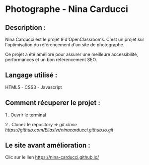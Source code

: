 # Photographe - Nina Carducci

## Description :

Nina Carducci est le projet 9 d'OpenClassrooms. C'est un projet sur l'optimisation du référencement d'un site de photographe. 

Ce projet a été amélioré pour assurer une meilleure accessibilité, performances et un bon référencement SEO.

## Langage utilisé : 

HTML5 - CSS3 - Javascript

## Comment récuperer le projet :

1 . Ouvrir le terminal

2 . Clonez le repository => _git clone https://github.com/Eliaslvr/ninacarducci.github.io.git_


## Le site avant amélioration :

Clic sur le lien https://nina-carducci.github.io/
